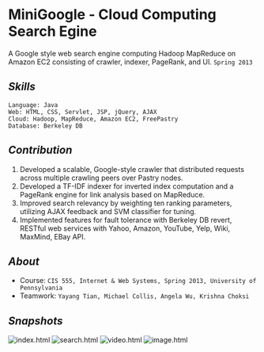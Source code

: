 MiniGoogle - Cloud Computing Search Egine
=============================

A Google style web search engine computing Hadoop MapReduce on Amazon EC2 consisting of crawler, indexer, PageRank, and UI.
`Spring 2013`

## _Skills_
    
    Language: Java
    Web: HTML, CSS, Servlet, JSP, jQuery, AJAX
    Cloud: Hadoop, MapReduce, Amazon EC2, FreePastry
    Database: Berkeley DB
    

## _Contribution_
1. Developed a scalable, Google-style crawler that distributed requests across multiple crawling peers over Pastry nodes. 
2. Developed a TF-IDF indexer for inverted index computation and a PageRank engine for link analysis based on MapReduce. 
3. Improved search relevancy by weighting ten ranking parameters, utilizing AJAX feedback and SVM classifier for tuning.
4. Implemented features for fault tolerance with Berkeley DB revert, RESTful web services with Yahoo, Amazon, YouTube, Yelp, Wiki, MaxMind, EBay API.


## _About_
* Course: `CIS 555, Internet & Web Systems, Spring 2013, University of Pennsylvania`
* Teamwork: `Yayang Tian, Michael Collis, Angela Wu, Krishna Choksi`

## 
## _Snapshots_
![index.html](Snapshots/index.jpg)
![search.html](Snapshots/search.jpg)
![video.html](Snapshots/video.jpg)
![image.html](Snapshots/image.jpg)
